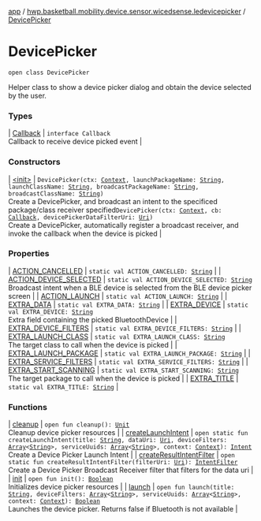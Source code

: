 [app](../../index.md) / [hwp.basketball.mobility.device.sensor.wicedsense.ledevicepicker](../index.md) / [DevicePicker](.)

# DevicePicker

`open class DevicePicker`

Helper class to show a device picker dialog and obtain the device selected by the user.

### Types

| [Callback](-callback/index.md) | `interface Callback`<br>Callback to receive device picked event |

### Constructors

| [&lt;init&gt;](-init-.md) | `DevicePicker(ctx: `[`Context`](https://developer.android.com/reference/android/content/Context.html)`, launchPackageName: `[`String`](https://kotlinlang.org/api/latest/jvm/stdlib/kotlin/-string/index.html)`, launchClassName: `[`String`](https://kotlinlang.org/api/latest/jvm/stdlib/kotlin/-string/index.html)`, broadcastPackageName: `[`String`](https://kotlinlang.org/api/latest/jvm/stdlib/kotlin/-string/index.html)`, broadcastClassName: `[`String`](https://kotlinlang.org/api/latest/jvm/stdlib/kotlin/-string/index.html)`)`<br>Create a DevicePicker, and broadcast an intent to the specificed package/class receiver specified`DevicePicker(ctx: `[`Context`](https://developer.android.com/reference/android/content/Context.html)`, cb: `[`Callback`](-callback/index.md)`, devicePickerDataFilterUri: `[`Uri`](https://developer.android.com/reference/android/net/Uri.html)`)`<br>Create a DevicePicker, automatically register a broadcast receiver, and invoke the callback when the device is picked |

### Properties

| [ACTION_CANCELLED](-a-c-t-i-o-n_-c-a-n-c-e-l-l-e-d.md) | `static val ACTION_CANCELLED: `[`String`](https://kotlinlang.org/api/latest/jvm/stdlib/kotlin/-string/index.html) |
| [ACTION_DEVICE_SELECTED](-a-c-t-i-o-n_-d-e-v-i-c-e_-s-e-l-e-c-t-e-d.md) | `static val ACTION_DEVICE_SELECTED: `[`String`](https://kotlinlang.org/api/latest/jvm/stdlib/kotlin/-string/index.html)<br>Broadcast intent when a BLE device is selected from the BLE device picker screen |
| [ACTION_LAUNCH](-a-c-t-i-o-n_-l-a-u-n-c-h.md) | `static val ACTION_LAUNCH: `[`String`](https://kotlinlang.org/api/latest/jvm/stdlib/kotlin/-string/index.html) |
| [EXTRA_DATA](-e-x-t-r-a_-d-a-t-a.md) | `static val EXTRA_DATA: `[`String`](https://kotlinlang.org/api/latest/jvm/stdlib/kotlin/-string/index.html) |
| [EXTRA_DEVICE](-e-x-t-r-a_-d-e-v-i-c-e.md) | `static val EXTRA_DEVICE: `[`String`](https://kotlinlang.org/api/latest/jvm/stdlib/kotlin/-string/index.html)<br>Extra field containing the picked BluetoothDevice |
| [EXTRA_DEVICE_FILTERS](-e-x-t-r-a_-d-e-v-i-c-e_-f-i-l-t-e-r-s.md) | `static val EXTRA_DEVICE_FILTERS: `[`String`](https://kotlinlang.org/api/latest/jvm/stdlib/kotlin/-string/index.html) |
| [EXTRA_LAUNCH_CLASS](-e-x-t-r-a_-l-a-u-n-c-h_-c-l-a-s-s.md) | `static val EXTRA_LAUNCH_CLASS: `[`String`](https://kotlinlang.org/api/latest/jvm/stdlib/kotlin/-string/index.html)<br>The target class to call when the device is picked |
| [EXTRA_LAUNCH_PACKAGE](-e-x-t-r-a_-l-a-u-n-c-h_-p-a-c-k-a-g-e.md) | `static val EXTRA_LAUNCH_PACKAGE: `[`String`](https://kotlinlang.org/api/latest/jvm/stdlib/kotlin/-string/index.html) |
| [EXTRA_SERVICE_FILTERS](-e-x-t-r-a_-s-e-r-v-i-c-e_-f-i-l-t-e-r-s.md) | `static val EXTRA_SERVICE_FILTERS: `[`String`](https://kotlinlang.org/api/latest/jvm/stdlib/kotlin/-string/index.html) |
| [EXTRA_START_SCANNING](-e-x-t-r-a_-s-t-a-r-t_-s-c-a-n-n-i-n-g.md) | `static val EXTRA_START_SCANNING: `[`String`](https://kotlinlang.org/api/latest/jvm/stdlib/kotlin/-string/index.html)<br>The target package to call when the device is picked |
| [EXTRA_TITLE](-e-x-t-r-a_-t-i-t-l-e.md) | `static val EXTRA_TITLE: `[`String`](https://kotlinlang.org/api/latest/jvm/stdlib/kotlin/-string/index.html) |

### Functions

| [cleanup](cleanup.md) | `open fun cleanup(): `[`Unit`](https://kotlinlang.org/api/latest/jvm/stdlib/kotlin/-unit/index.html)<br>Cleanup device picker resources |
| [createLaunchIntent](create-launch-intent.md) | `open static fun createLaunchIntent(title: `[`String`](https://kotlinlang.org/api/latest/jvm/stdlib/kotlin/-string/index.html)`, dataUri: `[`Uri`](https://developer.android.com/reference/android/net/Uri.html)`, deviceFilters: `[`Array`](https://kotlinlang.org/api/latest/jvm/stdlib/kotlin/-array/index.html)`<`[`String`](https://kotlinlang.org/api/latest/jvm/stdlib/kotlin/-string/index.html)`>, serviceUuids: `[`Array`](https://kotlinlang.org/api/latest/jvm/stdlib/kotlin/-array/index.html)`<`[`String`](https://kotlinlang.org/api/latest/jvm/stdlib/kotlin/-string/index.html)`>, context: `[`Context`](https://developer.android.com/reference/android/content/Context.html)`): `[`Intent`](https://developer.android.com/reference/android/content/Intent.html)<br>Create a Device Picker Launch Intent |
| [createResultIntentFilter](create-result-intent-filter.md) | `open static fun createResultIntentFilter(filterUri: `[`Uri`](https://developer.android.com/reference/android/net/Uri.html)`): `[`IntentFilter`](https://developer.android.com/reference/android/content/IntentFilter.html)<br>Create a Device Picker Broadcast Receiver filter that filters for the data uri |
| [init](init.md) | `open fun init(): `[`Boolean`](https://kotlinlang.org/api/latest/jvm/stdlib/kotlin/-boolean/index.html)<br>Initializes device picker resources |
| [launch](launch.md) | `open fun launch(title: `[`String`](https://kotlinlang.org/api/latest/jvm/stdlib/kotlin/-string/index.html)`, deviceFilters: `[`Array`](https://kotlinlang.org/api/latest/jvm/stdlib/kotlin/-array/index.html)`<`[`String`](https://kotlinlang.org/api/latest/jvm/stdlib/kotlin/-string/index.html)`>, serviceUuids: `[`Array`](https://kotlinlang.org/api/latest/jvm/stdlib/kotlin/-array/index.html)`<`[`String`](https://kotlinlang.org/api/latest/jvm/stdlib/kotlin/-string/index.html)`>, context: `[`Context`](https://developer.android.com/reference/android/content/Context.html)`): `[`Boolean`](https://kotlinlang.org/api/latest/jvm/stdlib/kotlin/-boolean/index.html)<br>Launches the device picker. Returns false if Bluetooth is not available |

